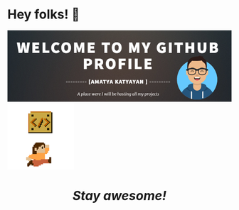 # Hey folks! 👋

<!--
**Amatya27/Amatya27** is a ✨ _special_ ✨ repository because its `README.md` (this file) appears on your GitHub profile.

Here are some ideas to get you started:

- 🔭 I’m currently working on ...
- 🌱 I’m currently learning ...
- 👯 I’m looking to collaborate on ...
- 🤔 I’m looking for help with ...
- 💬 Ask me about ...
- 📫 How to reach me: ...
- 😄 Pronouns: ...
- ⚡ Fun fact: ...
-->
<img src="https://github.com/Amatya27/Amatya27/blob/master/wallpaper.PNG?raw=true">
<img src="https://github.com/Amatya27/Amatya27/blob/master/game.gif" width="150" height="150">
<h1 align='center'><i>Stay awesome!</i></h1>
